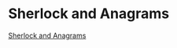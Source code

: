 # Sherlock and Anagrams

[Sherlock and Anagrams](https://www.hackerrank.com/challenges/sherlock-and-anagrams)